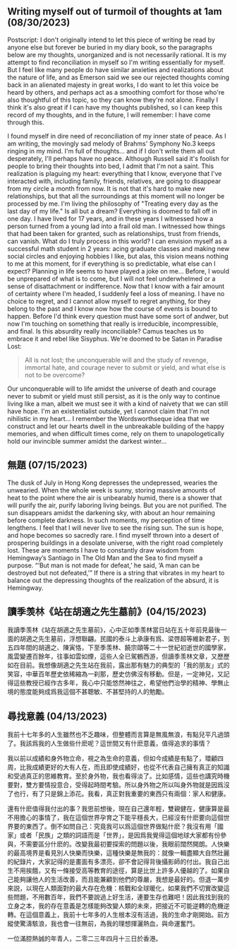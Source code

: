 ## Writing myself out of turmoil of thoughts at 1am (08/30/2023)

Postscript: I don't originally intend to let this piece of writing be read by anyone else but forever be buried in my diary book, so the paragraphs below are my thoughts, unorganized and is not necessarily rational. It is my attempt to find reconciliation in myself so I'm writing essentially for myself. But I feel like many people do have similar anxieties and realizations about the nature of life, and as Emerson said we see our rejected thoughts coming back in an alienated majesty in great works, I do want to let this voice be heard by others, and perhaps act as a smoothing comfort for those who're also thoughtful of this topic, so they can know they're not alone. Finally I think it's also great if I can have my thoughts published, so I can keep this record of my thoughts, and in the future, I will remember: I have come through this. 

I found myself in dire need of reconciliation of my inner state of peace. As I am writing, the movingly sad melody of Brahms' Symphony No.3 keeps ringing in my mind. I'm full of thoughts... and if I don't write them all out desperately, I'll perhaps have no peace. Although Russell said it's foolish for people to bring their thoughts into bed, I admit that I'm not a saint. This realization is plaguing my heart: everything that I know, everyone that I've interacted with, including family, friends, relatives, are going to disappear from my circle a month from now. It is not that it's hard to make new relationships, but that all the surroundings at this moment will no longer be processed by me. I'm living the philosophy of "Treating every day as the last day of my life." Is all but a dream? Everything is doomed to fall off in one day. I have lived for 17 years, and in these years I witnessed how a person turned from a young lad into a frail old man. I witnessed how things that had been taken for granted, such as relationships, trust from friends, can vanish. What do I truly process in this world? I can envision myself as a successful math student in 2 years: acing graduate classes and making new social circles and enjoying hobbies I like, but alas, this vision means nothing to me at this moment, for if everything is so predictable, what else can I expect? Planning in life seems to have played a joke on me... Before, I would be unprepared of what is to come, but I will not feel underwhelmed or a sense of disattachment or indifference. Now that I know with a fair amount of certainty where I'm headed, I suddenly feel a loss of meaning. I have no choice to regret, and I cannot allow myself to regret anything, for they belong to the past and I know now how the course of events is bound to happen. Before I'd think every question must have some sort of andwer, but now I'm touching on something that really is irreducible, incompressible, and final. Is this absurdity really inconciliable? Camus teaches us to embrace it and rebel like Sisyphus. We're doomed to be Satan in Paradise Lost:

> All is not lost; the unconquerable will and the study of revenge, immortal hate, and courage never to submit or yield, and what else is not to be overcome?

Our unconquerable will to life amidst the universe of death and courage never to submit or yield must still persist, as it is the only way to continue living like a man, albeit we must see it with a kind of naivety that we can still have hope. I'm an existentialist outside, yet I cannot claim that I'm not nihilistic in my heart... I remember the Wordsworthseque idea that we construct and let our hearts dwell in the unbreakable building of the happy memories, and when difficult times come, rely on them to unapologetically hold our invincible summer amidst the darkest winter...

## 無題 (07/15/2023)

The dusk of July in Hong Kong depresses the undepressed, wearies the unwearied. When the whole week is sunny, storing massive amounts of heat to the point where the air is unbearably humid, there is a shower that will purify the air, purify laboring living beings. But you are not purified. The sun disappears amidst the darkening sky, with about an hour remaining before complete darkness. In such moments, my perception of time lengthens. I feel that I will never live to see the rising sun. The sun is hope, and hope becomes so sacredly rare. I find myself thrown into a desert of prospering buildings in a desolate universe, with the right road completely lost. These are moments I have to constantly draw wisdom from Hemingway’s Santiago in The Old Man and the Sea to find myself a purpose. “‘But man is not made for defeat,’ he said, ‘A man can be destroyed but not defeated,’” If there is a string that vibrates in my heart to balance out the depressing thoughts of the realization of the absurd, it is Hemingway.



## 讀季羡林《站在胡適之先生墓前》(04/15/2023)

我讀季羡林《站在胡適之先生墓前》，心中正如季羡林當日站在五十年前見最後一面的胡適之先生墓前，浮想聯翩。民國的泰斗上承康有爲、梁啓超等維新君子，到五四年間的胡適之、陳寅恪，下至季羡林、饒宗頤等二十一世紀初逝世的國學家，風雲變遷百餘年，往事如雲如煙，這些人全已駕鶴西游，但讀季羡林文章，又歷歷如在目前。我想像胡適之先生站在我前，露出那有魅力的典型的「我的朋友」式的笑容，中華百年歷史依稀縮為一刹那，歷史仿佛沒有移動。但是，一定神兒，又記得這些教授已經作古多年，我心中只能悠然神往之，希望他們治學的精神、學無止境的態度能夠成爲我這個不甚聰敏、不甚堅持的人的勉勵。

## 尋找意義 (04/13/2023)

我前十七年多的人生雖然也不乏趣味，但整體而言算是無風無浪，有點兒平凡過頭了。我該爲我的人生做些什麽呢？這世間又有什麽意義，值得追求的事情？

我以前以成績和身外物立命，視之為生命的意義，但如今成績是有點了，環顧四周，比我成績更好的大有人在，而且即使成績好，也從不代表自己擁有真正的知識和受過真正的思維教育。至於身外物，我也看得淡了。比如感情，這些也講究時機要對，雙方要情投意合，受得起時間考驗。所以身外物之所以叫身外物就是因爲沒了也行，有了只是錦上添花。我看，真正對我重要的東西只有兩個：家人和健康。

還有什麽值得我付出的事？我思前想後，現在自己還年輕，雙親健在，健康算是最不用擔心的事情了，我在這個世界孕育之下能平穩長大，已經沒有什麽要向這個世界要的東西了。倒不如問自己：究竟我可以爲這個世界做點什麽？我沒有用「國家」或者「民族」之類的詞語而是「世界」，是因爲我覺得這個地球大家都有份參與，不需要區分什麽的。改變我最初要探索的問題以後，我眼前闊然開朗。人快樂的最高境界是看見別人快樂而快樂，這種快樂是無我的：就像一輯盡顯大自然壯麗的紀錄片，大家記得的是畫面有多漂亮，卻不會記得背後攝影師的付出。我自己出生不用挨餓，又有一條接受高等教育的途徑，算是比世上許多人優越的了。如果自己能夠讓他人的生活改善，而且能兼顧到他們的尊嚴，我想是最好的。但退一萬步來説，以現在人類面對的最大存在危機：核戰和全球暖化，如果我們不切實改變這些問題，不用數百年，我們不要說過上好生活，連要生存也難吧！因此我找到我的立身之本，我的存在意義是怎樣能夠改變人類的未來，把接近不可能逆轉的危機逆轉。在這個意義上，我前十七年多的人生根本沒有活過，我的生命才剛開始。前方縱使驚濤駭浪，我也會一往無前，為我的理想揮灑熱血，與命運奮鬥。

一位滿腔熱誠的年青人，二零二三年四月十三日於香港。

